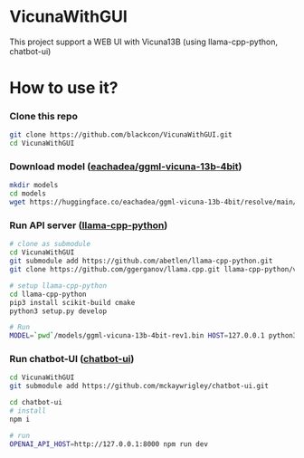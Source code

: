 # VicunaWithGUI
This project support a WEB UI with Vicuna13B (using llama-cpp-python, chatbot-ui)

# How to use it?
### Clone this repo
```bash
git clone https://github.com/blackcon/VicunaWithGUI.git
cd VicunaWithGUI
```
### Download model ([eachadea/ggml-vicuna-13b-4bit](https://huggingface.co/eachadea/ggml-vicuna-13b-4bit/tree/main))
```bash
mkdir models
cd models
wget https://huggingface.co/eachadea/ggml-vicuna-13b-4bit/resolve/main/ggml-vicuna-13b-4bit-rev1.bin
```
### Run API server ([llama-cpp-python](https://github.com/abetlen/llama-cpp-python))
```bash
# clone as submodule
cd VicunaWithGUI
git submodule add https://github.com/abetlen/llama-cpp-python.git
git clone https://github.com/ggerganov/llama.cpp.git llama-cpp-python/vendor/llama.cpp

# setup llama-cpp-python
cd llama-cpp-python
pip3 install scikit-build cmake
python3 setup.py develop

# Run
MODEL=`pwd`/models/ggml-vicuna-13b-4bit-rev1.bin HOST=127.0.0.1 python3 -m llama_cpp.server
```
### Run chatbot-UI ([chatbot-ui](https://github.com/mckaywrigley/chatbot-ui))
```bash
cd VicunaWithGUI
git submodule add https://github.com/mckaywrigley/chatbot-ui.git

cd chatbot-ui
# install
npm i

# run
OPENAI_API_HOST=http://127.0.0.1:8000 npm run dev
```
